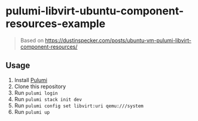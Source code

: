 # pulumi-libvirt-ubuntu-component-resources-example

> Based on https://dustinspecker.com/posts/ubuntu-vm-pulumi-libvirt-component-resources/

## Usage

1. Install [Pulumi](https://www.pulumi.com/)
1. Clone this repository
1. Run `pulumi login`
1. Run `pulumi stack init dev`
1. Run `pulumi config set libvirt:uri qemu:///system`
1. Run `pulumi up`
